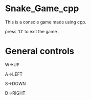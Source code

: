 # Snake_Game_cpp 
This is a console game made using cpp.

press 'O' to exit the game .

# General controls
W->UP

A->LEFT

S->DOWN

D->RIGHT

